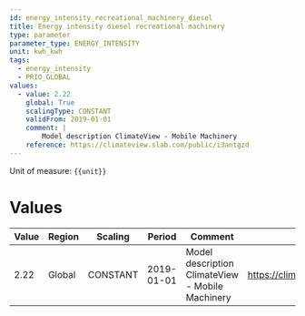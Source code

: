 ```yaml
---
id: energy_intensity_recreational_machinery_diesel
title: Energy intensity diesel recreational machinery
type: parameter
parameter_type: ENERGY_INTENSITY
unit: kwh_kwh
tags:
  - energy_intensity
  - PRIO_GLOBAL
values:
  - value: 2.22
    global: True
    scalingType: CONSTANT
    validFrom: 2019-01-01
    comment: |
        Model description ClimateView - Mobile Machinery
    reference: https://climateview.slab.com/public/i3antgzd
---
```



Unit of measure: `{{unit}}`


# Values


| Value | Region | Scaling | Period | Comment | Reference |
|-------|--------|---------|--------|---------|-----------|
| 2.22 | Global | CONSTANT | 2019-01-01 | Model description ClimateView - Mobile Machinery | https://climateview.slab.com/public/i3antgzd |


